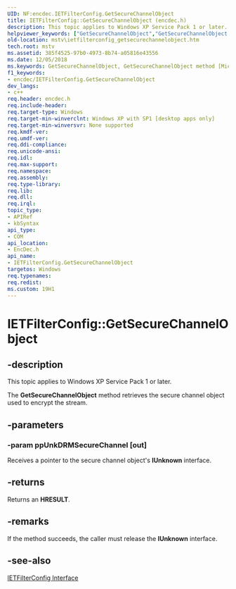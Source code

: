 ```yaml
---
UID: NF:encdec.IETFilterConfig.GetSecureChannelObject
title: IETFilterConfig::GetSecureChannelObject (encdec.h)
description: This topic applies to Windows XP Service Pack 1 or later.
helpviewer_keywords: ["GetSecureChannelObject","GetSecureChannelObject method [Microsoft TV Technologies]","GetSecureChannelObject method [Microsoft TV Technologies]","IETFilterConfig interface","IETFilterConfig interface [Microsoft TV Technologies]","GetSecureChannelObject method","IETFilterConfig.GetSecureChannelObject","IETFilterConfig::GetSecureChannelObject","IETFilterConfigGetSecureChannelObject","encdec/IETFilterConfig::GetSecureChannelObject","mstv.ietfilterconfig_getsecurechannelobject"]
old-location: mstv\ietfilterconfig_getsecurechannelobject.htm
tech.root: mstv
ms.assetid: 385f4525-97b0-4973-8b74-a05816e43556
ms.date: 12/05/2018
ms.keywords: GetSecureChannelObject, GetSecureChannelObject method [Microsoft TV Technologies], GetSecureChannelObject method [Microsoft TV Technologies],IETFilterConfig interface, IETFilterConfig interface [Microsoft TV Technologies],GetSecureChannelObject method, IETFilterConfig.GetSecureChannelObject, IETFilterConfig::GetSecureChannelObject, IETFilterConfigGetSecureChannelObject, encdec/IETFilterConfig::GetSecureChannelObject, mstv.ietfilterconfig_getsecurechannelobject
f1_keywords:
- encdec/IETFilterConfig.GetSecureChannelObject
dev_langs:
- c++
req.header: encdec.h
req.include-header: 
req.target-type: Windows
req.target-min-winverclnt: Windows XP with SP1 [desktop apps only]
req.target-min-winversvr: None supported
req.kmdf-ver: 
req.umdf-ver: 
req.ddi-compliance: 
req.unicode-ansi: 
req.idl: 
req.max-support: 
req.namespace: 
req.assembly: 
req.type-library: 
req.lib: 
req.dll: 
req.irql: 
topic_type:
- APIRef
- kbSyntax
api_type:
- COM
api_location:
- EncDec.h
api_name:
- IETFilterConfig.GetSecureChannelObject
targetos: Windows
req.typenames: 
req.redist: 
ms.custom: 19H1
---
```


# IETFilterConfig::GetSecureChannelObject


## -description



This topic applies to Windows XP Service Pack 1 or later.
        



The <b>GetSecureChannelObject</b> method retrieves the secure channel object used to encrypt the stream.


## -parameters




### -param ppUnkDRMSecureChannel [out]

Receives a pointer to the secure channel object's <b>IUnknown</b> interface.


## -returns



Returns an <b>HRESULT</b>.




## -remarks



If the method succeeds, the caller must release the <b>IUnknown</b> interface.
      




## -see-also




<a href="https://docs.microsoft.com/previous-versions/windows/desktop/api/encdec/nn-encdec-ietfilterconfig">IETFilterConfig Interface</a>
 

 

